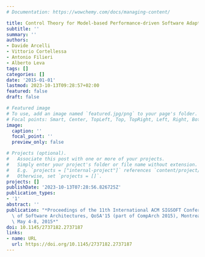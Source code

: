 ```yaml
---
# Documentation: https://wowchemy.com/docs/managing-content/

title: Control Theory for Model-based Performance-driven Software Adaptation
subtitle: ''
summary: ''
authors:
- Davide Arcelli
- Vittorio Cortellessa
- Antonio Filieri
- Alberto Leva
tags: []
categories: []
date: '2015-01-01'
lastmod: 2023-10-13T09:28:57+02:00
featured: false
draft: false

# Featured image
# To use, add an image named `featured.jpg/png` to your page's folder.
# Focal points: Smart, Center, TopLeft, Top, TopRight, Left, Right, BottomLeft, Bottom, BottomRight.
image:
  caption: ''
  focal_point: ''
  preview_only: false

# Projects (optional).
#   Associate this post with one or more of your projects.
#   Simply enter your project's folder or file name without extension.
#   E.g. `projects = ["internal-project"]` references `content/project/deep-learning/index.md`.
#   Otherwise, set `projects = []`.
projects: []
publishDate: '2023-10-13T07:28:56.826725Z'
publication_types:
- '1'
abstract: ''
publication: "*Proceedings of the 11th International ACM SIGSOFT Conference on Quality\
  \ of Software Architectures, QoSA'15 (part of CompArch 2015), Montreal, QC, Canada,\
  \ May 4-8, 2015*"
doi: 10.1145/2737182.2737187
links:
- name: URL
  url: https://doi.org/10.1145/2737182.2737187
---
```

